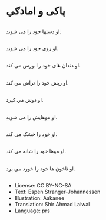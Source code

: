 # پاکی و امادګي

##
او دستها خود را می شوید.

##
او روی خود را می شوید.

##
او دندان های خود را بورس می کند.

##
او ريش خود را تراش می کند.

##
او دوش مي ګيرد.

##
او موهایش را می شويد.

##
او خود را خشک می کند.

##
او موها خود را شانه می کند.

##
او ناخون ها خود را خورد می برد.

##
* License: CC BY-NC-SA
* Text: Espen Stranger-Johannessen
* Illustration: Aakanee
* Translation: Shir Ahmad Laiwal
* Language: prs
